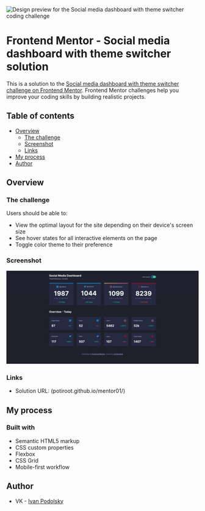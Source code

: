 ![Design preview for the Social media dashboard with theme switcher coding challenge](../mentor01/design/desktop-preview.jpg)

# Frontend Mentor - Social media dashboard with theme switcher solution

This is a solution to the [Social media dashboard with theme switcher challenge on Frontend Mentor](https://www.frontendmentor.io/challenges/social-media-dashboard-with-theme-switcher-6oY8ozp_H). Frontend Mentor challenges help you improve your coding skills by building realistic projects.

## Table of contents

- [Overview](#overview)
  - [The challenge](#the-challenge)
  - [Screenshot](#screenshot)
  - [Links](#links)
- [My process](#my-process)
- [Author](#author)


## Overview

### The challenge

Users should be able to:

- View the optimal layout for the site depending on their device's screen size
- See hover states for all interactive elements on the page
- Toggle color theme to their preference

### Screenshot

![](./images/Screenshot.png)

### Links

- Solution URL: (potiroot.github.io/mentor01/)

## My process

### Built with

- Semantic HTML5 markup
- CSS custom properties
- Flexbox
- CSS Grid
- Mobile-first workflow

## Author

- VK - [Ivan Podolsky](https://vk.com/vanyha818)
